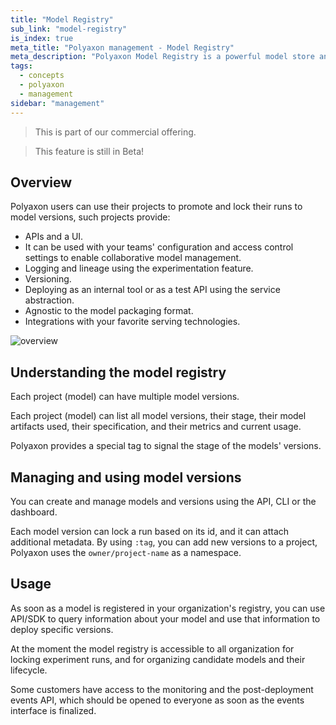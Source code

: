 ```yaml
---
title: "Model Registry"
sub_link: "model-registry"
is_index: true
meta_title: "Polyaxon management - Model Registry"
meta_description: "Polyaxon Model Registry is a powerful model store and a system to manage versioning, logging, staging, and production."
tags:
  - concepts
  - polyaxon
  - management
sidebar: "management"
---
```


<blockquote class="commercial">This is part of our commercial offering.</blockquote>
<blockquote class="info">This feature is still in Beta!</blockquote>

## Overview

Polyaxon users can use their projects to promote and lock their runs to model versions, such projects provide:
 * APIs and a UI.
 * It can be used with your teams' configuration and access control settings to enable collaborative model management.
 * Logging and lineage using the experimentation feature.
 * Versioning.
 * Deploying as an internal tool or as a test API using the service abstraction.
 * Agnostic to the model packaging format.
 * Integrations with your favorite serving technologies.

![overview](../../../../content/images/dashboard/registry/overview.png)

## Understanding the model registry

Each project (model) can have multiple model versions.

Each project (model) can list all model versions, their stage, their model artifacts used, their specification, and their metrics and current usage.

Polyaxon provides a special tag to signal the stage of the models' versions.

## Managing and using model versions

You can create and manage models and versions using the API, CLI or the dashboard.

Each model version can lock a run based on its id, and it can attach additional metadata.
By using `:tag`, you can add new versions to a project, Polyaxon uses the `owner/project-name` as a namespace.

## Usage

As soon as a model is registered in your organization's registry, 
you can use API/SDK to query information about your model and use that information to deploy specific versions.

At the moment the model registry is accessible to all organization for locking experiment runs, and for organizing candidate models and their lifecycle.

Some customers have access to the monitoring and the post-deployment events API, which should be opened to everyone as soon as the events interface is finalized.   

